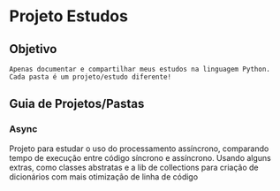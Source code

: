 # Projeto Estudos

## Objetivo
    Apenas documentar e compartilhar meus estudos na linguagem Python. Cada pasta é um projeto/estudo diferente!

## Guia de Projetos/Pastas

### Async
Projeto para estudar o uso do processamento assíncrono, comparando tempo de execução entre código síncrono e assíncrono. Usando alguns extras,
como classes abstratas e a lib de collections para criação de dicionários com mais otimização de linha de código